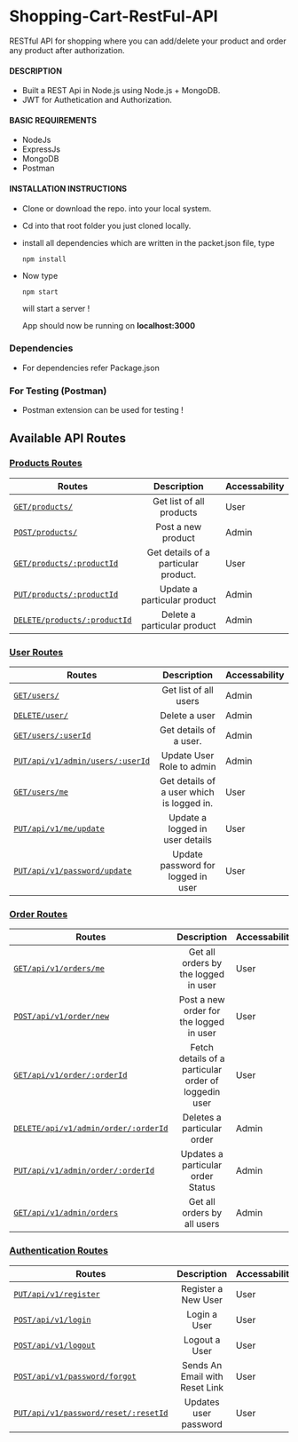 # Shopping-Cart-RestFul-API

RESTful API for shopping where you can add/delete your product and order any product after authorization.

#### DESCRIPTION

- Built a REST Api in Node.js using Node.js + MongoDB.
- JWT for Authetication and Authorization.

#### BASIC REQUIREMENTS

- NodeJs
- ExpressJs
- MongoDB
- Postman

#### INSTALLATION INSTRUCTIONS
-   Clone or download the repo. into your local system.
-   Cd into that root folder you just cloned locally.
-   install all dependencies which are written in the packet.json file, type
    ```
    npm install
    ```
-   Now type
    ```
    npm start
    ```
    will start a server !
    
    App should now be running on **localhost:3000**
    
### Dependencies 
 - For dependencies refer Package.json


### For Testing (Postman)
- Postman extension can be used for testing !

## Available API Routes

### [Products Routes](#1-product-routes) 
| Routes        | Description           |Accessability       |
| ------------- |:-------------:|----------------------------|
| [`GET/products/`](#a-get-list-of-all-products)    |Get list of all products| User | 
| [`POST/products/`](#b-post-a-new-product)     | Post a new product| Admin | 
| [`GET/products/:productId`](#c-get-details-of-a-particular-product)| Get details of a particular product. | User | 
| [`PUT/products/:productId`](#d-update-a-particular-product) | Update a particular product| Admin |
| [`DELETE/products/:productId`](#e-delete-a-particular-product) |Delete a particular product| Admin |



### [User Routes](#2-user-routes) 
| Routes        | Description           |Accessability       |
| ------------- |:-------------:|----------------------------|
| [`GET/users/`](#a-get-list-of-all-users)    |Get list of all users| Admin | 
| [`DELETE/user/`](#b-delete-a-user)     | Delete a user | Admin | 
| [`GET/users/:userId`](#c-get-details-of-a-specific-user)| Get details of a user. | Admin |
| [`PUT/api/v1/admin/users/:userId`](#d-update-user-role-to-admin) |Update User Role to admin| Admin |
| [`GET/users/me`](#e-get-details-of-a-loggedin-user)| Get details of a user which is logged in. | User | 
| [`PUT/api/v1/me/update`](#f-update-loggedin-user-details) | Update a logged in user details| User |
| [`PUT/api/v1/password/update`](#g-update-password-loggedin-user) |Update password for logged in user| User |



### [Order Routes](#3-order-routes)
| Routes        | Description           |Accessability       |
| ------------- |:-------------:|----------------------------|
| [`GET/api/v1/orders/me`](#a-get-list-of-all-orders)    | Get all orders by the logged in user | User |
| [`POST/api/v1/order/new`](#b-post-a-new-order)     | Post a new order for the logged in user | User |
| [`GET/api/v1/order/:orderId`](#c-get-details-of-a-particular-order-for-loggedin-user)| Fetch details of a particular order of loggedin user| User |
| [`DELETE/api/v1/admin/order/:orderId`](#d-delete-a-particular-order) | Deletes a particular order | Admin |
| [`PUT/api/v1/admin/order/:orderId`](#e-update-a-particular-order-status) | Updates a particular order Status| Admin |
| [`GET/api/v1/admin/orders`](#f-get-list-of-all-orders-by-all-users)    | Get all orders by all users | Admin |



### [Authentication Routes](#4-authentication-routes)
| Routes        | Description           |Accessability       |
| ------------- |:-------------:|----------------------------|
| [`PUT/api/v1/register`](#a-register-a-new-user)    | Register a New User | User |
| [`POST/api/v1/login`](#b-Login-a-user)     | Login a User | User |
| [`POST/api/v1/logout`](#c-logout-a-user)| Logout a User | User |
| [`POST/api/v1/password/forgot`](#d-sends-an-email-with-reset-link) | Sends An Email with Reset Link | User |
| [`PUT/api/v1/password/reset/:resetId`](#e-update-password-for-a-user) | Updates user password| User |








